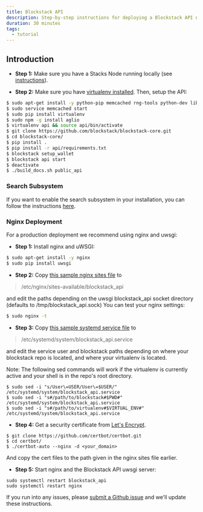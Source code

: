 ```yaml
---
title: Blockstack API
description: Step-by-step instructions for deploying a Blockstack API node on Debian or Ubuntu are below.
duration: 30 minutes
tags:
  - tutorial
---
```


## Introduction

- **Step 1:** Make sure you have a Stacks Node running locally (see [instructions](https://github.com/blockstack/blockstack-core/blob/master/README.md#quick-start)).

- **Step 2:** Make sure you have [virtualenv installed](http://docs.python-guide.org/en/latest/dev/virtualenvs/).
  Then, setup the API:

```bash
$ sudo apt-get install -y python-pip memcached rng-tools python-dev libmemcached-dev zlib1g-dev libgmp-dev libffi-dev libssl-dev
$ sudo service memcached start
$ sudo pip install virtualenv
$ sudo npm -g install aglio
$ virtualenv api && source api/bin/activate
$ git clone https://github.com/blockstack/blockstack-core.git
$ cd blockstack-core/
$ pip install .
$ pip install -r api/requirements.txt
$ blockstack setup_wallet
$ blockstack api start
$ deactivate
$ ./build_docs.sh public_api
```

### Search Subsystem

If you want to enable the search subsystem in your installation, you can
follow the instructions [here](search.html).

### Nginx Deployment

For a production deployment we recommend using nginx and uwsgi:

- **Step 1:** Install nginx and uWSGI:

```bash
$ sudo apt-get install -y nginx
$ sudo pip install uwsgi
```

- **Step 2:** Copy [this sample nginx sites file](../api/nginx/config/nginx_sites-available/blockstack_api) to

> /etc/nginx/sites-available/blockstack_api

and edit the paths depending on the uwsgi blockstack_api socket directory (defaults to /tmp/blockstack_api.sock)
You can test your nginx settings:

```bash
$ sudo nginx -t
```

- **Step 3:** Copy [this sample systemd service file](../api/nginx/config/systemd_system/blockstack_api.service) to

> /etc/systemd/system/blockstack_api.service

and edit the service user and blockstack paths depending on where your blockstack repo is located, and
where your virtualenv is located.

Note: The following sed commands will work if the virtualenv is currently active and your shell is in the repo's root directory.

```
$ sudo sed -i "s/User\=USER/User\=$USER/" /etc/systemd/system/blockstack_api.service
$ sudo sed -i "s#/path/to/blockstack#$PWD#" /etc/systemd/system/blockstack_api.service
$ sudo sed -i "s#/path/to/virtualenv#$VIRTUAL_ENV#" /etc/systemd/system/blockstack_api.service
```

- **Step 4:** Get a security certificate from [Let's Encrypt](https://letsencrypt.org/).

```
$ git clone https://github.com/certbot/certbot.git
$ cd certbot/
$ ./certbot-auto --nginx -d <your_domain>
```

And copy the cert files to the path given in the nginx sites file earlier.

- **Step 5:** Start nginx and the Blockstack API uwsgi server:

```
sudo systemctl restart blockstack_api
sudo systemctl restart nginx
```

If you run into any issues, please [submit a Github issue](https://github.com/blockstack/stacks-blockchain/issues) and we'll update these
instructions.
